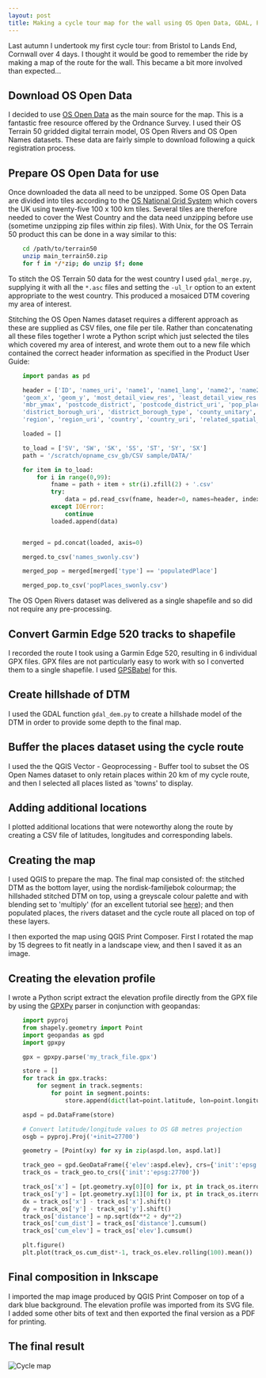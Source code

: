 ```yaml
---
layout: post
title: Making a cycle tour map for the wall using OS Open Data, GDAL, Python and QGIS
---
```



Last autumn I undertook my first cycle tour: from Bristol to Lands End, Cornwall over 4 days. I thought it would be good to remember the ride by making a map of the route for the wall. This became a bit more involved than expected...

## Download OS Open Data

I decided to use [OS Open Data](https://www.ordnancesurvey.co.uk/opendatadownload/products.html) as the main source for the map. This is a fantastic free resource offered by the Ordnance Survey. I used their OS Terrain 50 gridded digital terrain model, OS Open Rivers and OS Open Names datasets. These data are fairly simple to download following a quick registration process.

## Prepare OS Open Data for use

Once downloaded the data all need to be unzipped. Some OS Open Data are divided into tiles according to the [OS National Grid System]([https://www.ordnancesurvey.co.uk/resources/maps-and-geographic-resources/the-national-grid.html) which covers the UK using twenty-five 100 x 100 km tiles. Several tiles are therefore needed to cover the West Country and the data need unzipping before use (sometime unzipping zip files within zip files). With Unix, for the OS Terrain 50 product this can be done in a way similar to this:
	
```bash
	cd /path/to/terrain50
	unzip main_terrain50.zip
	for f in */*zip; do unzip $f; done
```

To stitch the OS Terrain 50 data for the west country I used `gdal_merge.py`, supplying it with all the `*.asc` files and setting the `-ul_lr` option to an extent appropriate to the west country. This produced a mosaiced DTM covering my area of interest.

Stitching the OS Open Names dataset requires a different approach as these are supplied as CSV files, one file per tile. Rather than concatenating all these files together I wrote a Python script which just selected the tiles which covered my area of interest, and wrote them out to a new file which contained the correct header information as specified in the Product User Guide:

```python
	import pandas as pd

	header = ['ID', 'names_uri', 'name1', 'name1_lang', 'name2', 'name2_lang', 'type', 'local_type',
	'geom_x', 'geom_y', 'most_detail_view_res', 'least_detail_view_res', 'mbr_xmin', 'mbr_ymin', 'mbr_xmax',
	'mbr_ymax', 'postcode_district', 'postcode_district_uri', 'pop_place', 'pop_place_uri', 'pop_place_type', 'district_borough',
	'district_borough_uri', 'district_borough_type', 'county_unitary', 'county_unitary_uri', 'county_unitary_type',
	'region', 'region_uri', 'country', 'country_uri', 'related_spatial_object', 'same_as_dbpedia', 'same_as_geonames']

	loaded = []

	to_load = ['SV', 'SW', 'SK', 'SS', 'ST', 'SY', 'SX']
	path = '/scratch/opname_csv_gb/CSV sample/DATA/'

	for item in to_load:
		for i in range(0,99):
			fname = path + item + str(i).zfill(2) + '.csv'
			try:
				data = pd.read_csv(fname, header=0, names=header, index_col='ID')
			except IOError:
				continue
			loaded.append(data)


	merged = pd.concat(loaded, axis=0)

	merged.to_csv('names_swonly.csv')

	merged_pop = merged[merged['type'] == 'populatedPlace']

	merged_pop.to_csv('popPlaces_swonly.csv')
```

The OS Open Rivers dataset was delivered as a single shapefile and so did not require any pre-processing.


## Convert Garmin Edge 520 tracks to shapefile

I recorded the route I took using a Garmin Edge 520, resulting in 6 individual GPX files. GPX files are not particularly easy to work with so I converted them to a single shapefile. I used [GPSBabel](http://www.gpsbabel.org) for this.


## Create hillshade of DTM

I used the GDAL function `gdal_dem.py` to create a hillshade model of the DTM in order to provide some depth to the final map.


## Buffer the places dataset using the cycle route 

I used the the QGIS Vector - Geoprocessing - Buffer tool to subset the OS Open Names dataset to only retain places within 20 km of my cycle route, and then I selected all places listed as 'towns' to display.

## Adding additional locations

I plotted additional locations that were noteworthy along the route by creating a CSV file of latitudes, longitudes and corresponding labels.

## Creating the map

I used QGIS to prepare the map. The final map consisted of: the stitched DTM as the bottom layer, using the nordisk-familjebok colourmap; the hillshaded stitched DTM on top, using a greyscale colour palette and with blending set to 'multiply' (for an excellent tutorial see [here](https://ieqgis.wordpress.com/2015/04/04/create-great-looking-topographic-maps-in-qgis-2/)); and then populated places, the rivers dataset and the cycle route all placed on top of these layers.

I then exported the map using QGIS Print Composer. First I rotated the map by 15 degrees to fit neatly in a landscape view, and then I saved it as an image.


## Creating the elevation profile

I wrote a Python script extract the elevation profile directly from the GPX file by using the [GPXPy](https://github.com/tkrajina/gpxpy) parser in conjunction with geopandas:

```python
	import pyproj
	from shapely.geometry import Point
	import geopandas as gpd
	import gpxpy

	gpx = gpxpy.parse('my_track_file.gpx')

	store = []
	for track in gpx.tracks:
		for segment in track.segments:
			for point in segment.points:
				store.append(dict(lat=point.latitude, lon=point.longitude, elev=point.elevation))

	aspd = pd.DataFrame(store)

    # Convert latitude/longitude values to OS GB metres projection
	osgb = pyproj.Proj('+init=27700')

	geometry = [Point(xy) for xy in zip(aspd.lon, aspd.lat)]

	track_geo = gpd.GeoDataFrame({'elev':aspd.elev}, crs={'init':'epsg:4326'}, geometry=geometry)
	track_os = track_geo.to_crs({'init':'epsg:27700'})

	track_os['x'] = [pt.geometry.xy[0][0] for ix, pt in track_os.iterrows()]
	track_os['y'] = [pt.geometry.xy[1][0] for ix, pt in track_os.iterrows()]
	dx = track_os['x'] - track_os['x'].shift()
	dy = track_os['y'] - track_os['y'].shift()
	track_os['distance'] = np.sqrt(dx**2 + dy**2)
	track_os['cum_dist'] = track_os['distance'].cumsum()
	track_os['cum_elev'] = track_os['elev'].cumsum()

	plt.figure()
	plt.plot(track_os.cum_dist*-1, track_os.elev.rolling(100).mean())
```



## Final composition in Inkscape

I imported the map image produced by QGIS Print Composer on top of a dark blue background. The elevation profile was imported from its SVG file. I added some other bits of text and then exported the final version as a PDF for printing.

## The final result

![Cycle map](../images/posts/2019-02-13-cycle-map.png "title text")